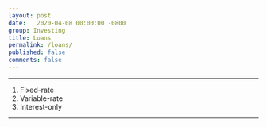 ```yaml
---
layout: post
date:   2020-04-08 00:00:00 -0800
group: Investing
title: Loans
permalink: /loans/
published: false
comments: false
---
```



---

1. Fixed-rate
2. Variable-rate
3. Interest-only

---




